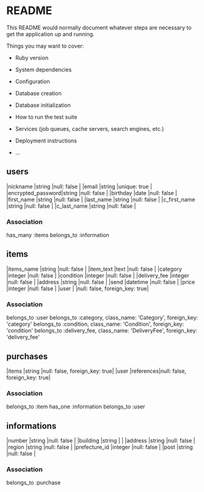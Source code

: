 # README

This README would normally document whatever steps are necessary to get the
application up and running.

Things you may want to cover:

* Ruby version

* System dependencies

* Configuration

* Database creation

* Database initialization

* How to run the test suite

* Services (job queues, cache servers, search engines, etc.)

* Deployment instructions

* ...




## users

|nickname          |string    |null: false      |
|email             |string    |unique: true     |
|encrypted_password|string    |null: false      |
|birthday          |date      |null: false      |
|first_name        |string    |null: false      |
|last_name         |string    |null: false      |
|c_first_name      |string    |null: false      |
|c_last_name       |string    |null: false      |

### Association

has_many :items
belongs_to :information

## items 

|items_name        |string    |null: false      |
|item_text         |text      |null: false      |
|category          |integer   |null: false      |
|condition         |integer   |null: false      |
|delivery_fee      |integer   |null: false      |
|address           |string    |null: false      |
|send              |datetime  |null: false      |
|price             |integer   |null: false      |
|user              |          |null: false, foreign_key: true|

### Association

belongs_to :user
belongs_to :category, class_name: 'Category', foreign_key: 'category'
belongs_to :condition, class_name: 'Condition', foreign_key: 'condition'
belongs_to :delivery_fee, class_name: 'DeliveryFee', foreign_key: 'delivery_fee'

## purchases
|items             |string   |null: false, foreign_key: true|
|user              |references|null: false, foreign_key: true|

### Association

belongs_to :item
has_one :information
belongs_to :user


## informations
|number            |string    |null: false      |
|building          |string    |                 |
|address           |string    |null: false      |
|region            |string    |null: false      |
|prefecture_id     |integer   |null: false      |
|post              |string    |null: false      |

### Association

belongs_to :purchase
